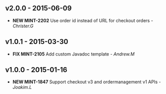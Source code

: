 ## v2.0.0 - 2015-06-09
- **NEW MINT-2202** Use order id instead of URL for checkout orders - *Christer.G*

## v1.0.1 - 2015-03-30
- **FIX MINT-2105** Add custom Javadoc template - *Andrew.M*

## v1.0.0 - 2015-01-16
- **NEW MINT-1847** Support checkout v3 and ordermanagement v1 APIs - *Joakim.L*
